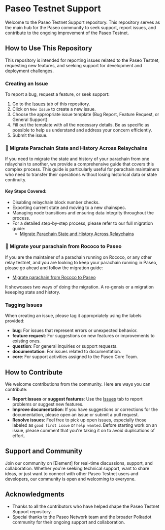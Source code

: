 # Paseo Testnet Support

Welcome to the Paseo Testnet Support repository. This repository serves as the main hub for the Paseo community to seek support, report issues, and contribute to the ongoing improvement of the Paseo Testnet.

## How to Use This Repository

This repository is intended for reporting issues related to the Paseo Testnet, requesting new features, and seeking support for development and deployment challenges.

### Creating an Issue

To report a bug, request a feature, or seek support:

1. Go to the [Issues](https://github.com/paseo-network/support/issues) tab of this repository.
2. Click on `New Issue` to create a new issue.
3. Choose the appropriate issue template (Bug Report, Feature Request, or General Support).
4. Fill out the template with all the necessary details. Be as specific as possible to help us understand and address your concern efficiently.
5. Submit the issue.

### 🧳 Migrate Parachain State and History Across Relaychains
If you need to migrate the state and history of your parachain from one relaychain to another, we provide a comprehensive guide that covers this complex process. This guide is particularly useful for parachain maintainers who need to transfer their operations without losing historical data or state continuity.

#### Key Steps Covered:

- Disabling relaychain block number checks.
- Exporting current state and moving to a new chainspec.
- Managing node transitions and ensuring data integrity throughout the process.
- For a detailed step-by-step process, please refer to our full migration guide: 
    - [Migrate Parachain State and History Across Relaychains](https://github.com/paseo-network/support/blob/update-readme/docs/Migrate_parachain_state_across_relaychains.md)

### 🧳 Migrate your parachain from Rococo to Paseo

If you are the maintainer of a parachain running on Rococo, or any other relay testnet, and you are looking 
to keep your parachain running in Paseo, please go ahead and follow the migration guide: 

- [Migrate parachain from Rococo to Paseo](docs/rococo_migration.md)

It showcases two ways of doing the migration. A re-gensis or a migration keeeping state and history.

### Tagging Issues

When creating an issue, please tag it appropriately using the labels provided:

- **bug**: For issues that represent errors or unexpected behavior.
- **feature request**: For suggestions on new features or improvements to existing ones.
- **question**: For general inquiries or support requests.
- **documentation**: For issues related to documentation.
- **core**: For support activities assigned to the Paseo Core Team.

## How to Contribute

We welcome contributions from the community. Here are ways you can contribute:

- **Report issues** or **suggest features**: Use the [Issues](https://github.com/paseo-network/support/issues) tab to report problems or suggest new features.
- **Improve documentation**: If you have suggestions or corrections for the documentation, please open an issue or submit a pull request.
- **Resolve issues**: Feel free to pick up open issues, especially those labeled as `good first issue` or `help wanted`. Before starting work on an issue, please comment that you're taking it on to avoid duplications of effort.

## Support and Community

Join our community on [Element] for real-time discussions, support, and collaboration. Whether you're seeking technical support, want to share ideas, or just want to connect with other Paseo Testnet users and developers, our community is open and welcoming to everyone.

## Acknowledgments

- Thanks to all the contributors who have helped shape the Paseo Testnet Support repository.
- Special thanks to the Paseo Network team and the broader Polkadot community for their ongoing support and collaboration.
